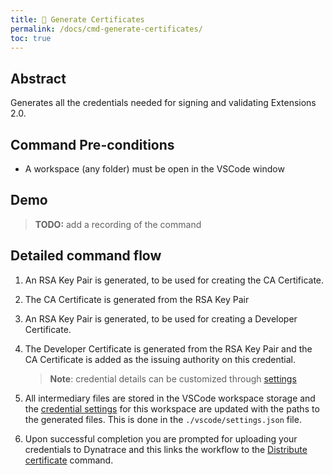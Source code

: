 ```yaml
---
title: 🔐 Generate Certificates
permalink: /docs/cmd-generate-certificates/
toc: true
---
```


## Abstract

Generates all the credentials needed for signing and validating Extensions 2.0.

## Command Pre-conditions

- A workspace (any folder) must be open in the VSCode window

## Demo

> **TODO:** add a recording of the command

## Detailed command flow

1. An RSA Key Pair is generated, to be used for creating the CA Certificate.

2. The CA Certificate is generated from the RSA Key Pair

3. An RSA Key Pair is generated, to be used for creating a Developer Certificate.

4. The Developer Certificate is generated from the RSA Key Pair and the CA Certificate is
   added as the issuing authority on this credential.

   > **Note**: credential details can be customized through 
   > [settings](/dynatrace-extensions-copilot/docs/settings-credentials/)

5. All intermediary files are stored in the VSCode workspace storage and the
   [credential settings](/dynatrace-extensions-copilot/docs/settings-credentials/) for this
   workspace are updated with the paths to the generated files. This is done in the
   `./vscode/settings.json` file.

6. Upon successful completion you are prompted for uploading your credentials to Dynatrace
   and this links the workflow to the [Distribute certificate](/dynatrace-extensions-copilot/docs/cmd-distribute-certificate/) command.